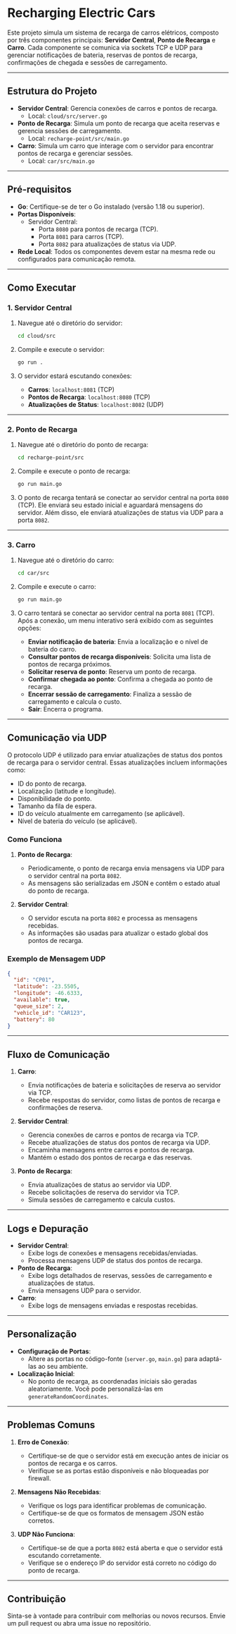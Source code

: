 # Recharging Electric Cars

Este projeto simula um sistema de recarga de carros elétricos, composto por três componentes principais: **Servidor Central**, **Ponto de Recarga** e **Carro**. Cada componente se comunica via sockets TCP e UDP para gerenciar notificações de bateria, reservas de pontos de recarga, confirmações de chegada e sessões de carregamento.

---

## Estrutura do Projeto

- **Servidor Central**: Gerencia conexões de carros e pontos de recarga.
  - Local: `cloud/src/server.go`
- **Ponto de Recarga**: Simula um ponto de recarga que aceita reservas e gerencia sessões de carregamento.
  - Local: `recharge-point/src/main.go`
- **Carro**: Simula um carro que interage com o servidor para encontrar pontos de recarga e gerenciar sessões.
  - Local: `car/src/main.go`

---

## Pré-requisitos

- **Go**: Certifique-se de ter o Go instalado (versão 1.18 ou superior).
- **Portas Disponíveis**:
  - Servidor Central:
    - Porta `8080` para pontos de recarga (TCP).
    - Porta `8081` para carros (TCP).
    - Porta `8082` para atualizações de status via UDP.
- **Rede Local**: Todos os componentes devem estar na mesma rede ou configurados para comunicação remota.

---

## Como Executar

### 1. **Servidor Central**

1. Navegue até o diretório do servidor:
   ```bash
   cd cloud/src
   ```

2. Compile e execute o servidor:
   ```bash
   go run .
   ```

3. O servidor estará escutando conexões:
   - **Carros**: `localhost:8081` (TCP)
   - **Pontos de Recarga**: `localhost:8080` (TCP)
   - **Atualizações de Status**: `localhost:8082` (UDP)

---

### 2. **Ponto de Recarga**

1. Navegue até o diretório do ponto de recarga:
   ```bash
   cd recharge-point/src
   ```

2. Compile e execute o ponto de recarga:
   ```bash
   go run main.go
   ```

3. O ponto de recarga tentará se conectar ao servidor central na porta `8080` (TCP). Ele enviará seu estado inicial e aguardará mensagens do servidor. Além disso, ele enviará atualizações de status via UDP para a porta `8082`.

---

### 3. **Carro**

1. Navegue até o diretório do carro:
   ```bash
   cd car/src
   ```

2. Compile e execute o carro:
   ```bash
   go run main.go
   ```

3. O carro tentará se conectar ao servidor central na porta `8081` (TCP). Após a conexão, um menu interativo será exibido com as seguintes opções:
   - **Enviar notificação de bateria**: Envia a localização e o nível de bateria do carro.
   - **Consultar pontos de recarga disponíveis**: Solicita uma lista de pontos de recarga próximos.
   - **Solicitar reserva de ponto**: Reserva um ponto de recarga.
   - **Confirmar chegada ao ponto**: Confirma a chegada ao ponto de recarga.
   - **Encerrar sessão de carregamento**: Finaliza a sessão de carregamento e calcula o custo.
   - **Sair**: Encerra o programa.

---

## Comunicação via UDP

O protocolo UDP é utilizado para enviar atualizações de status dos pontos de recarga para o servidor central. Essas atualizações incluem informações como:

- ID do ponto de recarga.
- Localização (latitude e longitude).
- Disponibilidade do ponto.
- Tamanho da fila de espera.
- ID do veículo atualmente em carregamento (se aplicável).
- Nível de bateria do veículo (se aplicável).

### Como Funciona

1. **Ponto de Recarga**:
   - Periodicamente, o ponto de recarga envia mensagens via UDP para o servidor central na porta `8082`.
   - As mensagens são serializadas em JSON e contêm o estado atual do ponto de recarga.

2. **Servidor Central**:
   - O servidor escuta na porta `8082` e processa as mensagens recebidas.
   - As informações são usadas para atualizar o estado global dos pontos de recarga.

### Exemplo de Mensagem UDP

```json
{
  "id": "CP01",
  "latitude": -23.5505,
  "longitude": -46.6333,
  "available": true,
  "queue_size": 2,
  "vehicle_id": "CAR123",
  "battery": 80
}
```

---

## Fluxo de Comunicação

1. **Carro**:
   - Envia notificações de bateria e solicitações de reserva ao servidor via TCP.
   - Recebe respostas do servidor, como listas de pontos de recarga e confirmações de reserva.

2. **Servidor Central**:
   - Gerencia conexões de carros e pontos de recarga via TCP.
   - Recebe atualizações de status dos pontos de recarga via UDP.
   - Encaminha mensagens entre carros e pontos de recarga.
   - Mantém o estado dos pontos de recarga e das reservas.

3. **Ponto de Recarga**:
   - Envia atualizações de status ao servidor via UDP.
   - Recebe solicitações de reserva do servidor via TCP.
   - Simula sessões de carregamento e calcula custos.

---

## Logs e Depuração

- **Servidor Central**:
  - Exibe logs de conexões e mensagens recebidas/enviadas.
  - Processa mensagens UDP de status dos pontos de recarga.
- **Ponto de Recarga**:
  - Exibe logs detalhados de reservas, sessões de carregamento e atualizações de status.
  - Envia mensagens UDP para o servidor.
- **Carro**:
  - Exibe logs de mensagens enviadas e respostas recebidas.

---

## Personalização

- **Configuração de Portas**:
  - Altere as portas no código-fonte (`server.go`, `main.go`) para adaptá-las ao seu ambiente.
- **Localização Inicial**:
  - No ponto de recarga, as coordenadas iniciais são geradas aleatoriamente. Você pode personalizá-las em `generateRandomCoordinates`.

---

## Problemas Comuns

1. **Erro de Conexão**:
   - Certifique-se de que o servidor está em execução antes de iniciar os pontos de recarga e os carros.
   - Verifique se as portas estão disponíveis e não bloqueadas por firewall.

2. **Mensagens Não Recebidas**:
   - Verifique os logs para identificar problemas de comunicação.
   - Certifique-se de que os formatos de mensagem JSON estão corretos.

3. **UDP Não Funciona**:
   - Certifique-se de que a porta `8082` está aberta e que o servidor está escutando corretamente.
   - Verifique se o endereço IP do servidor está correto no código do ponto de recarga.

---

## Contribuição

Sinta-se à vontade para contribuir com melhorias ou novos recursos. Envie um pull request ou abra uma issue no repositório.
